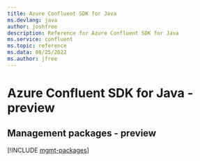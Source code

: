 ```yaml
---
title: Azure Confluent SDK for Java
ms.devlang: java
author: joshfree
description: Reference for Azure Confluent SDK for Java
ms.service: confluent
ms.topic: reference
ms.data: 08/25/2022
ms.author: jfree
---
```

# Azure Confluent SDK for Java - preview

## Management packages - preview
[!INCLUDE [mgmt-packages](confluent-mgmt-index.md)]